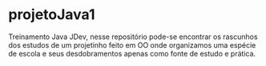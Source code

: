 # projetoJava1
Treinamento Java JDev, nesse repositório pode-se encontrar os rascunhos dos estudos de um projetinho feito em OO onde organizamos uma espécie de escola e seus desdobramentos
apenas como fonte de estudo e prática.
